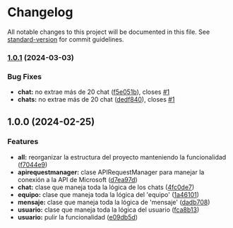 # Changelog

All notable changes to this project will be documented in this file. See [standard-version](https://github.com/conventional-changelog/standard-version) for commit guidelines.

### [1.0.1](https://github.com/Karmelo1984/Microsoft_Teams_Backups/compare/v1.0.0...v1.0.1) (2024-03-03)


### Bug Fixes

* **chat:** no extrae más de 20 chat ([f5e051b](https://github.com/Karmelo1984/Microsoft_Teams_Backups/commit/f5e051bfad8f0e255ea4c79b842cde188d6c220b)), closes [#1](https://github.com/Karmelo1984/Microsoft_Teams_Backups/issues/1)
* **chats:** no extrae más de 20 chat ([dedf840](https://github.com/Karmelo1984/Microsoft_Teams_Backups/commit/dedf840612872f15e281748ffb2e7bf6bf55eba7)), closes [#1](https://github.com/Karmelo1984/Microsoft_Teams_Backups/issues/1)

## 1.0.0 (2024-02-25)


### Features

* **all:** reorganizar la estructura del proyecto manteniendo la funcionalidad ([f7044e9](https://github.com/Karmelo1984/Microsoft_Teams_Backups/commit/f7044e98b819f10c699a9b114710f8303398367b))
* **apirequestmanager:** clase APIRequestManager para manejar la conexión a la API de Microsoft ([d7ea97d](https://github.com/Karmelo1984/Microsoft_Teams_Backups/commit/d7ea97db4fef99ee8cf2e0d94c9354c657009bd3))
* **chat:** clase que maneja toda la lógica de los chats ([4fc0de7](https://github.com/Karmelo1984/Microsoft_Teams_Backups/commit/4fc0de72b2349a7d1f4442ea7ca5e370828eec1d))
* **equipo:** clase que maneja toda la lógica del 'equipo' ([1a46101](https://github.com/Karmelo1984/Microsoft_Teams_Backups/commit/1a461016dbe10a440803eec815f1f1c6b1d87e40))
* **mensaje:** clase que maneja toda la lógica de 'mensaje' ([dadb708](https://github.com/Karmelo1984/Microsoft_Teams_Backups/commit/dadb7088beaaf1b8bced61912d7e55a0ac656d15))
* **usuario:** clase que maneja toda la lógica del usuario ([fca8b13](https://github.com/Karmelo1984/Microsoft_Teams_Backups/commit/fca8b13cbb8af3798b33000e30bf73351360bbe3))
* **usuario:** pulir la funcionalidad ([e09db5d](https://github.com/Karmelo1984/Microsoft_Teams_Backups/commit/e09db5dc543c167fec040cac6811061f81cc0a35))
